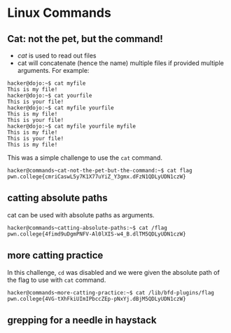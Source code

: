 # Linux Commands
## Cat: not the pet, but the command!
* *cat* is used to read out files
* cat will concatenate (hence the name) multiple files if provided multiple arguments. For example:
```
hacker@dojo:~$ cat myfile
This is my file!
hacker@dojo:~$ cat yourfile
This is your file!
hacker@dojo:~$ cat myfile yourfile
This is my file!
This is your file!
hacker@dojo:~$ cat myfile yourfile myfile
This is my file!
This is your file!
This is my file!
```
This was a simple challenge to use the `cat` command.
```
hacker@commands~cat-not-the-pet-but-the-command:~$ cat flag
pwn.college{cmriCaswL5y7K1X77uYiZ_Y3gmx.dFzN1QDLyUDN1czW}
```

## catting absolute paths

cat can be used with absolute paths as arguments.

```
hacker@commands~catting-absolute-paths:~$ cat /flag
pwn.college{4fimd9uDgmPNFV-Al0lXIS-w4_B.dlTM5QDLyUDN1czW}

```

## more catting practice

In this challenge, `cd` was disabled and we were given the absolute path of the flag to use with `cat` command.

```
hacker@commands~more-catting-practice:~$ cat /lib/bfd-plugins/flag
pwn.college{4VG-tXhFkiUImIPbccZEp-pNxYj.dBjM5QDLyUDN1czW}
```

## grepping for a needle in haystack


